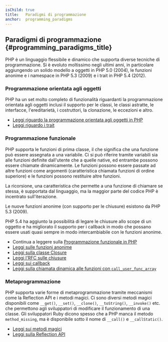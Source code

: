 ```yaml
---
isChild: true
title:   Paradigmi di programmazione
anchor:  programming_paradigms
---
```


## Paradigmi di programmazione {#programming_paradigms_title}

PHP è un linguaggio flessibile e dinamico che supporta diverse tecniche di programmazione. Si è evoluto moltissimo negli
ultimi anni, in particolare aggiungendo un solido modello a oggetti in PHP 5.0 (2004), le funzioni anonime e i namespace
in PHP 5.3 (2009) e i trait in PHP 5.4 (2012).

### Programmazione orientata agli oggetti

PHP ha un set molto completo di funzionalità riguardanti la programmazione orientata agli oggetti inclusi il supporto per
le classi, le classi astratte, le interfacce, l'ereditarietà, i costruttori, la clonazione, le eccezioni e altro.

* [Leggi riguardo la programmazione orientata agli oggetti in PHP][oop]
* [Leggi riguardo i trait][traits]

### Programmazione funzionale

PHP supporta le funzioni di prima classe, il che significa che una funzione può essere assegnata a una variabile. Ci si
può riferire tramite variabili sia alle funzioni definite dall'utente che a quelle native, ed entrambe possono essere
chiamate dinamicamente. Le funzioni possono essere passate ad altre funzioni come argomenti (caratteristica chiamata
funzioni di ordine superiore) e le funzioni possono restituire altre funzioni.

La ricorsione, una caratteristica che permette a una funzione di chiamare se stessa, è supportata dal linguaggio, ma la
maggior parte del codice PHP è incentrato sull'iterazione.

Le nuove funzioni anonime (con supporto per le chiusure) esistono da PHP 5.3 (2009).

PHP 5.4 ha aggiunto la possibilità di legare le chiusure allo scope di un oggetto e ha migliorato il supporto per i
callback in modo che possano essere usati quasi sempre in modo intercambiabile con le funzioni anonime.

* Continua a leggere sulla [Programmazione funzionale in PHP](/pages/Functional-Programming.html)
* [Leggi sulle funzioni anonime][anonymous-functions]
* [Leggi sulla classe Closure][closure-class]
* [Leggi l'RFC sulle chiusure][closures-rfc]
* [Leggi sui callback][callables]
* [Leggi sulla chiamata dinamica alle funzioni con `call_user_func_array`][call-user-func-array]

### Metaprogrammazione

PHP supporta varie forme di metaprogrammazione tramite meccanismi come la Reflection API e i metodi magici. Ci sono
diversi metodi magici disponibili come `__get()`, `__set()`, `__clone()`, `__toString()`, `__invoke()` etc. che
permettono agli sviluppatori di modificare il funzionamento di una classe. Gli sviluppatori Ruby dicono spesso che a PHP
manca il metodo `method_missing`, ma è disponibile sotto il nome di `__call()` e `__callStatic()`.

* [Leggi sui metodi magici][magic-methods]
* [Leggi sulla Reflection API][reflection]

[namespaces]: http://php.net/manual/it/language.namespaces.php
[overloading]: http://php.net/manual/it/language.oop5.overloading.php
[oop]: http://www.php.net/manual/it/language.oop5.php
[anonymous-functions]: http://www.php.net/manual/it/functions.anonymous.php
[closure-class]: http://php.net/manual/it/class.closure.php
[callables]: http://php.net/manual/it/language.types.callable.php
[magic-methods]: http://php.net/manual/it/language.oop5.magic.php
[reflection]: http://www.php.net/manual/it/intro.reflection.php
[traits]: http://www.php.net/traits
[call-user-func-array]: http://php.net/manual/it/function.call-user-func-array.php
[closures-rfc]: https://wiki.php.net/rfc/closures
